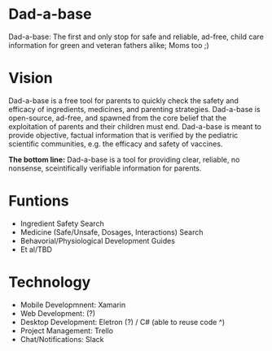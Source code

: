 # Dad-a-base
Dad-a-base: The first and only stop for safe and reliable, ad-free, child care information for green and veteran fathers alike; Moms too ;)

# Vision
Dad-a-base is a free tool for parents to quickly check the safety and efficacy of ingredients, medicines, and parenting strategies. Dad-a-base is open-source, ad-free, and spawned from the core belief that the exploitation of parents and their children must end. Dad-a-base is meant to provide objective, factual information that is verified by the pediatric scientific communities, e.g. the efficacy and safety of vaccines. 

<b>The bottom line:</b> Dad-a-base is a tool for providing clear, reliable, no nonsense, sceintifically verifiable information for parents.

# Funtions
* Ingredient Safety Search
* Medicine (Safe/Unsafe, Dosages, Interactions) Search
* Behavorial/Physiological Development Guides
* Et al/TBD
 
# Technology
* Mobile Developmnent:  Xamarin
* Web Development:      (?)
* Desktop Development:  Eletron (?) / C# (able to reuse code ^)
* Project Management:   Trello
* Chat/Notifications:   Slack

